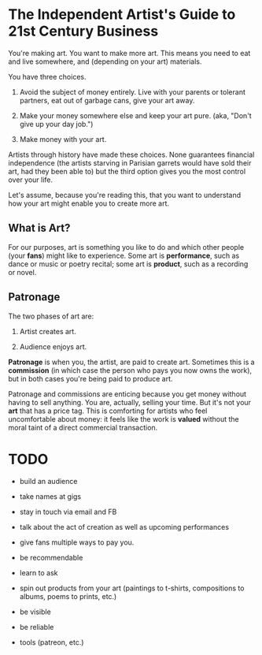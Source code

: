 # The Independent Artist's Guide to 21st Century Business
 
You're making art. You want to make more art. This means you need to eat
and live somewhere, and (depending on your art) materials.

You have three choices.

1. Avoid the subject of money entirely. Live with your parents or tolerant partners, eat out of garbage cans, give your art away.

2. Make your money somewhere else and keep your art pure.  (aka, "Don't give up your day job.")

3. Make money with your art.

Artists through history have made these choices.  None guarantees financial independence (the artists starving in Parisian garrets would have sold their art, had they been able to) but the third option gives you the most control over your life.

Let's assume, because you're reading this, that you want to understand how your art might enable you to create more art.

## What is Art?

For our purposes, art is something you like to do and which other people (your **fans**) might like to experience. Some art is **performance**, such as dance or music or poetry recital; some art is **product**, such as a recording or novel.  

## Patronage

The two phases of art are:

1. Artist creates art.

2. Audience enjoys art.

**Patronage** is when you, the artist, are paid to create art.  Sometimes this is a **commission** (in which case the person who pays you now owns the work), but in both cases you're being paid to produce art.

Patronage and commissions are enticing because you get money without having to sell anything. You are, actually, selling your time. But it's not your __art__ that has a price tag.  This is comforting for artists who feel uncomfortable about money: it feels like the work is __valued__ without the moral taint of a direct commercial transaction.



# TODO

* build an audience

*  take names at gigs

*  stay in touch via email and FB

*  talk about the act of creation as well as upcoming performances

*  give fans multiple ways to pay you.

* be recommendable

* learn to ask

* spin out products from your art (paintings to t-shirts, compositions to albums, poems to prints, etc.)

* be visible

* be reliable

* tools (patreon, etc.)
